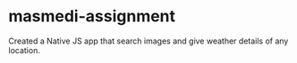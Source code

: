 # masmedi-assignment
Created a Native JS app that search images and give weather details of any location.

